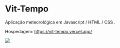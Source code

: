 # Vit-Tempo
Aplicação meteorológica em Javascript / HTML / CSS .

Hospedagem: https://vit-tempo.vercel.app/

<img src="/assets/print.bmp">